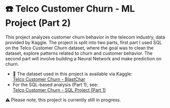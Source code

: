 # ☎️ Telco Customer Churn - ML Project (Part 2)

This project analyzes customer churn behavior in the telecom industry, data provided by Kaggle. The project is split into two parts, first part I used SQL on the Telco Customer Churn dataset, where the goal was to clean the dataset, explore patterns related to churn and customer behavior. The second part will involve building a Neural Network and make prediction on churn. 

- 📂 The dataset used in this project is available via Kaggle: \
 <a href="https://www.kaggle.com/datasets/blastchar/telco-customer-churn"> Telco Customer Churn - BlastChar </a>
- For the SQL-based analysis (Part 1), see: \
[Telco Customer Churn - SQL Project (Part 1)](https://github.com/DianaSCristensen/Telco-Customer-Churn-SQL-Project)


⚠️ Please note, this project is currently still in progress. 
